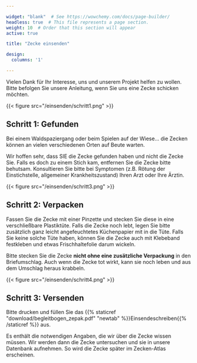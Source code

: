 ```yaml
---

widget: "blank"  # See https://wowchemy.com/docs/page-builder/
headless: true  # This file represents a page section.
weight: 10  # Order that this section will appear
active: true

title: "Zecke einsenden"

design:
  columns: '1'

---
```


Vielen Dank für Ihr Interesse, uns und unserem Projekt helfen zu wollen. Bitte befolgen Sie unsere Anleitung, wenn Sie uns eine Zecke schicken möchten.

<div class="row">

<div class="col-md">

{{< figure src="/einsenden/schritt1.png" >}}

## Schritt 1: Gefunden

Bei einem Waldspaziergang oder beim Spielen auf der Wiese... die Zecken können an vielen verschiedenen
Orten auf Beute warten.

Wir hoffen sehr, dass SIE die Zecke gefunden haben und nicht die Zecke Sie. Falls
es doch zu einem Stich kam, entfernen Sie die Zecke bitte behutsam. Konsultieren Sie bitte bei Symptomen
(z.B. Rötung der Einstichstelle, allgemeiner Krankheitszustand) Ihren Arzt oder Ihre Ärztin.
</div>

<div class="col-md">

{{< figure src="/einsenden/schritt3.png" >}}

## Schritt 2: Verpacken

Fassen Sie die Zecke mit einer Pinzette und stecken Sie diese in eine verschließbare Plastiktüte.
Falls die Zecke noch lebt, legen Sie bitte zusätzlich ganz leicht angefeuchtetes Küchenpapier mit in die Tüte.
Falls Sie keine solche Tüte haben, können Sie die Zecke auch mit Klebeband festkleben und etwas Frischhaltefolie darum wickeln.

Bitte stecken Sie die Zecke **nicht ohne eine zusätzliche Verpackung** in den Briefumschlag. Auch wenn die
Zecke tot wirkt, kann sie noch leben und aus dem Umschlag heraus krabbeln.
</div>
  
<div class="col-md">

{{< figure src="/einsenden/schritt4.png" >}}

## Schritt 3: Versenden

Bitte drucken und füllen Sie das
{{% staticref "download/begleitbogen_zepak.pdf" "newtab" %}}Einsendeschreiben{{% /staticref %}} aus. 

Es enthält die notwendigen Angaben, die wir über die Zecke wissen müssen. Wir werden dann die Zecke untersuchen
und sie in unsere Datenbank aufnehmen. So wird die Zecke später im Zecken-Atlas erscheinen.
</div>

</div>
